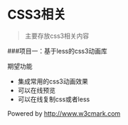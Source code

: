 # CSS3相关

>主要存放css3相关内容

###项目一：基于less的css3动画库

期望功能

+ 集成常用的css3动画效果
+ 可以在线预览
+ 可以在线复制css或者less

Powered by http://www.w3cmark.com

